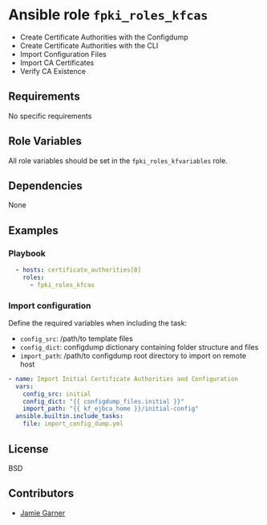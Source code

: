 # Ansible role `fpki_roles_kfcas`

- Create Certificate Authorities with the Configdump
- Create Certificate Authorities with the CLI
- Import Configuration Files
- Import CA Certificates
- Verify CA Existence

## Requirements

No specific requirements

## Role Variables

All role variables should be set in the `fpki_roles_kfvariables` role.

## Dependencies

None

## Examples
### Playbook
``` yaml
  - hosts: certificate_authorities[0]
    roles:
      - fpki_roles_kfcas
```

### Import configuration

Define the required variables when including the task:
  - `config_src`: /path/to template files
  - `config_dict`: configdump dictionary containing folder structure and files
  - `import_path`: /path/to configdump root directory to import on remote host


```yaml
- name: Import Initial Certificate Authorities and Configuration
  vars:
    config_src: initial
    config_dict: "{{ configdump_files.initial }}"
    import_path: "{{ kf_ejbca_home }}/initial-config"
  ansible.builtin.include_tasks:
    file: import_config_dump.yml

```

## License

BSD

## Contributors

- [Jamie Garner](https://github.com/jtgarner-keyfactor)
